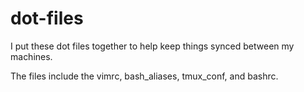 # dot-files

I put these dot files together to help keep things synced between my machines.

The files include the vimrc, bash_aliases, tmux_conf, and bashrc.
